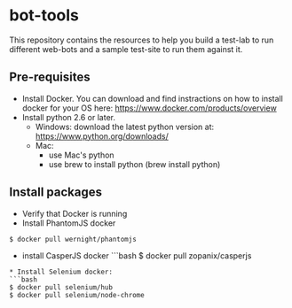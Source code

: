 # bot-tools

This repository contains the resources to help you build a test-lab to run different web-bots and a sample test-site to run them against it.

## Pre-requisites
* Install Docker. You can download and find instractions on how to install docker for your OS here: https://www.docker.com/products/overview
* Install python 2.6 or later.
  * Windows: download the latest python version at: https://www.python.org/downloads/
  * Mac: 
    * use Mac's python
    * use brew to install python (brew install python)

## Install packages
* Verify that Docker is running
* Install PhantomJS docker
```bash
$ docker pull wernight/phantomjs
```
* install CasperJS docker ```bash
$ docker pull zopanix/casperjs
```
* Install Selenium docker:
```bash
$ docker pull selenium/hub
$ docker pull selenium/node-chrome
```
